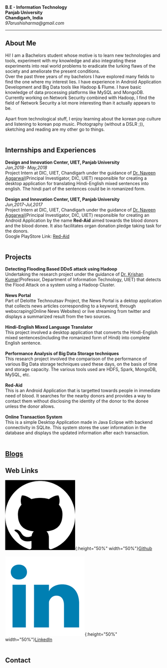 **B.E - Information Technology**<br>
**Panjab University**<br>
**Chandigarh, India**<br>
_97arushisharma@gmail.com_
<hr>

## About Me
Hi! I am a Bachelors student whose motive is to learn new technologies and tools, experiment with my knowledge and also integrating these experiments into real world problems to eradicate the lurking flaws of the society and ameliorate the present conditions.<br>
Over the past three years of my bachelors I have explored many fields to find the one where my interest lies. I have experience in Android Application Development and Big Data tools like Hadoop & Flume. I have basic knowledge of data processing platforms like MySQL and MongoDB.<br>
Currently working on Network Security combined with Hadoop, I find the field of Network Security a lot more interesting than it actually appears to be.<br><br>
Apart from technological stuff, I enjoy learning about the korean pop culture and listening to korean pop music. Photography
(without a DSLR ;)), sketching and reading are my other go to things.<br><br>
## Internships and Experiences
**Design and Innovation Center, UIET, Panjab University**<br>
_Jan,2018- May,2018_<br>
Project Intern at DIC, UIET, Chandigarh under the guidance of [Dr. Naveen Aggarwal](http://uiet.puchd.ac.in/faculty2018/cvs%20of%20CSE/NaveenAggarwal.pdf)(Principal Investigator, DIC, UIET) responsible for creating a desktop application for translating Hindi-English mixed sentences into english. The hindi part of the sentences could be in romanized form.<br><br>
**Design and Innovation Center, UIET, Panjab University**<br>
_Jun,2017-Jul,2017_<br>
Project Intern at DIC, UIET, Chandigarh under the guidance of [Dr. Naveen Aggarwal](http://uiet.puchd.ac.in/faculty2018/cvs%20of%20CSE/NaveenAggarwal.pdf)(Principal Investigator, DIC, UIET) responsible for creating an Android Application by the name **Red-Aid** aimed towards the blood donors and the blood donee. It also facilitates organ donation pledge taking task for the donors.<br>
Google PlayStore Link: [Red-Aid](https://play.google.com/store/apps/details?id=com.DIC.RedAid.Application)<br><br>
## Projects
**Detecting Flooding Based DDoS attack using Hadoop**<br>
Undertaking the research project under the guidance of [Dr. Krishan Kumar](http://uiet.puchd.ac.in/faculty2018/cvs%20of%20IT/Dr_Krishan.pdf)(Professor, Department of Information Technology, UIET) that detects the Flood Attack on a system using a Hadoop Cluster.<br><br>
**News Portal**<br>
Part of Deloitte Technoutsav Project, the News Portal is a dektop application that collects news articles corresponding to a keyword, through webscraping(Online News Websites) or live streaming from twitter and displays a summarized result from the two sources.<br><br>
**Hindi-English Mixed Language Translator**<br>
This project involved a desktop application that converts the Hindi-English mixed sentences(including the romanized form of Hindi) into complete English sentence.<br><br>
**Performance Analysis of Big Data Storage techniques**<br>
This research project involved the comparison of the performance of various Big Data storage techniques used these days, on the basis of time and storage capacity. The various tools used are HDFS, Spark, MongoDB, MySQL, etc.<br><br>
**Red-Aid**<br>
This is an Android Application that is targetted towards people in immediate need of blood. It searches for the nearby donors and provides a way to contact them without disclosing the identity of the donor to the donee unless the donor allows.<br><br>
**Online Transaction System**<br>
This is a simple Desktop Application made in Java Eclipse with backend connectivity in SQLite. This system stores the user information in the database and displays the updated information after each transaction.<br><br>
## [Blogs](BLOG.md)
## Web Links
![Github](github.png){:height="50%" width="50%"}[Github](https://github.com/97arushisharma)<br><br>
![LinkedIn](Linkedin-icon.png){:height="50%" width="50%"}[LinkedIn](https://linkedin.com/in/arushi-sharma-958367125/)<br><br>

## Contact

